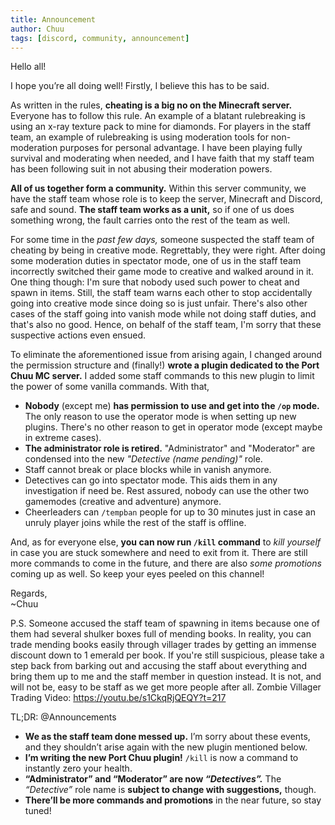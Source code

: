 ```yaml
---
title: Announcement
author: Chuu
tags: [discord, community, announcement]
---
```


Hello all!

I hope you’re all doing well!  Firstly, I believe this has to be said.

As written in the rules, **cheating is a big no on the Minecraft server.**  Everyone has to follow this rule.  An example of a blatant rulebreaking is using an x-ray texture pack to mine for diamonds.  For players in the staff team, an example of rulebreaking is using moderation tools for non-moderation purposes for personal advantage.  I have been playing fully survival and moderating when needed, and I have faith that my staff team has been following suit in not abusing their moderation powers.

**All of us together form a community.**  Within this server community, we have the staff team whose role is to keep the server, Minecraft and Discord, safe and sound.  **The staff team works as a unit,** so if one of us does something wrong, the fault carries onto the rest of the team as well.

For some time in the *past few days,* someone suspected the staff team of cheating by being in creative mode.  Regrettably, they were right.  After doing some moderation duties in spectator mode, one of us in the staff team incorrectly switched their game mode to creative and walked around in it.  One thing though: I'm sure that nobody used such power to cheat and spawn in items.  Still, the staff team warns each other to stop accidentally going into creative mode since doing so is just unfair.  There's also other cases of the staff going into vanish mode while not doing staff duties, and that's also no good.  Hence, on behalf of the staff team, I'm sorry that these suspective actions even ensued.

To eliminate the aforementioned issue from arising again, I changed around the permission structure and (finally!) **wrote a plugin dedicated to the Port Chuu MC server.**  I added some staff commands to this new plugin to limit the power of some vanilla commands.  With that,
- **Nobody** (except me) **has permission to use and get into the `/op` mode.**  The only reason to use the operator mode is when setting up new plugins.  There's no other reason to get in operator mode (except maybe in extreme cases).
- **The administrator role is retired.**  "Administrator" and "Moderator" are condensed into the new *"Detective (name pending)"* role.
- Staff cannot break or place blocks while in vanish anymore.
- Detectives can go into spectator mode.  This aids them in any investigation if need be.  Rest assured, nobody can use the other two gamemodes (creative and adventure) anymore.
- Cheerleaders can `/tempban` people for up to 30 minutes just in case an unruly player joins while the rest of the staff is offline.

And, as for everyone else, **you can now run `/kill` command** to *kill yourself* in case you are stuck somewhere and need to exit from it.  There are still more commands to come in the future, and there are also *some promotions* coming up as well.  So keep your eyes peeled on this channel!

Regards,<br>
~Chuu

P.S. Someone accused the staff team of spawning in items because one of them had several shulker boxes full of mending books.  In reality, you can trade mending books easily through villager trades by getting an immense discount down to 1 emerald per book.  If you're still suspicious, please take a step back from barking out and accusing the staff about everything and bring them up to me and the staff member in question instead.  It is not, and will not be, easy to be staff as we get more people after all.
Zombie Villager Trading Video: https://youtu.be/s1CkqRjQEQY?t=217

TL;DR: @Announcements
- **We as the staff team done messed up.**  I’m sorry about these events, and they shouldn’t arise again with the new plugin mentioned below.
- **I’m writing the new Port Chuu plugin!**  `/kill` is now a command to instantly zero your health.
- **“Administrator” and “Moderator” are now *“Detectives”.***  The *“Detective”* role name is **subject to change with suggestions,** though.
- **There’ll be more commands and promotions** in the near future, so stay tuned!
